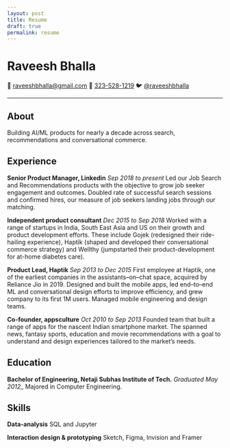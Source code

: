 ```yaml
---
layout: post
title: Resume
draft: true
permalink: resume
---
```


# Raveesh Bhalla
📧 raveeshbhalla@gmail.com 📱 [323-528-1219](tel:323-528-1219) 🐦 [@raveeshbhalla](https://twitter.com/raveeshbhalla)

---
## About
Building AI/ML products for nearly a decade across search, recommendations and conversational commerce.

## Experience
**Senior Product Manager, Linkedin** _Sep 2018 to present_
Led our Job Search and Recommendations products with the objective to grow job seeker engagement and outcomes. Doubled rate of successful search sessions and confirmed hires, our measure of job seekers landing jobs through our matching.

**Independent product consultant** _Dec 2015 to Sep 2018_
Worked with a range of startups in India, South East Asia and US on their growth and product development efforts. These include Gojek (redesigned their ride-hailing experience), Haptik (shaped and developed their conversational commerce strategy) and Wellthy (jumpstarted their product-development for at-home diabetes care).
 
**Product Lead, Haptik** _Sep 2013 to Dec 2015_
First employee at Haptik, one of the earliest companies in the assistants–on–chat space, acquired by Reliance Jio in 2019. Designed and built the mobile apps, led end–to–end ML and conversational design efforts to improve efficiency, and grew company to its first 1M users. Managed mobile engineering and design teams.

**Co-founder, appsculture** _Oct 2010 to Sep 2013_
Founded team that built a range of apps for the nascent Indian smartphone market. The spanned news, fantasy sports, education and movie recommendations with a goal to understand and design experiences tailored to the market’s needs.

## Education
**Bachelor of Engineering, Netaji Subhas Institute of Tech.** _Graduated May 2012__
Majored in Computer Engineering.

## Skills
**Data-analysis**
SQL and Jupyter

**Interaction design & prototyping**
Sketch, Figma, Invision and Framer 
